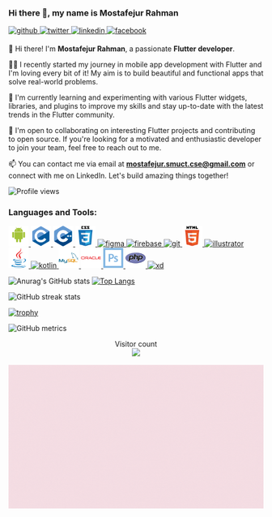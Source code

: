 <!-- ![my banner](https://user-images.githubusercontent.com/106027543/209863409-88a87433-2b0c-438f-ac8e-43ad913beaa8.png) -->



### Hi there 👋, my name is **Mostafejur Rahman**
<a href="https://github.com/mostafejur21" target="_blank">
<img src=https://img.shields.io/badge/github-%2324292e.svg?&style=for-the-badge&logo=github&logoColor=white alt=github style="margin-bottom: 5px;" />
</a>
<a href="https://twitter.com/mostafejur_21" target="_blank">
<img src=https://img.shields.io/badge/twitter-%2300acee.svg?&style=for-the-badge&logo=twitter&logoColor=white alt=twitter style="margin-bottom: 5px;" />
</a>
<!-- <a href="https://dev.to/jabidgithub" target="_blank">
<img src=https://img.shields.io/badge/dev.to-%2308090A.svg?&style=for-the-badge&logo=dev.to&logoColor=white alt=devto style="margin-bottom: 5px;" />
</a> -->
<a href="https://linkedin.com/in/mostafejur-rahman21/" target="_blank">
<img src=https://img.shields.io/badge/linkedin-%231E77B5.svg?&style=for-the-badge&logo=linkedin&logoColor=white alt=linkedin style="margin-bottom: 5px;" />
</a>
<a href="https://www.facebook.com/roughelephent" target="_blank">
<img src=https://img.shields.io/badge/facebook-%232E87FB.svg?&style=for-the-badge&logo=facebook&logoColor=white alt=facebook style="margin-bottom: 5px;" />
</a>
<!-- <a href="https://stackoverflow.com/users/12351393/jabid-hasan" target="_blank">
<img src=https://img.shields.io/badge/stackoverflow-%23F28032.svg?&style=for-the-badge&logo=stackoverflow&logoColor=white alt=stackoverflow style="margin-bottom: 5px;" /> -->
</a>
<!-- <a href="https://medium.com/@jabid9931" target="_blank">
<img src=https://img.shields.io/badge/medium-%23292929.svg?&style=for-the-badge&logo=medium&logoColor=white alt=medium style="margin-bottom: 5px;" />
</a>   -->

 
👋 Hi there! I'm **Mostafejur Rahman**, a passionate **Flutter developer**.

👨‍💻 I recently started my journey in mobile app development with Flutter and I'm loving every bit of it! My aim is to build beautiful and functional apps that solve real-world problems.

🚀 I'm currently learning and experimenting with various Flutter widgets, libraries, and plugins to improve my skills and stay up-to-date with the latest trends in the Flutter community.

💼 I'm open to collaborating on interesting Flutter projects and contributing to open source. If you're looking for a motivated and enthusiastic developer to join your team, feel free to reach out to me.

📫 You can contact me via email at **mostafejur.smuct.cse@gmail.com** or connect with me on LinkedIn. Let's build amazing things together!


![Profile views](https://gpvc.arturio.dev/mostafejur21) 

<h3 align="left">Languages and Tools:</h3>
<p align="left"> <a href="https://developer.android.com" target="_blank"> <img src="https://raw.githubusercontent.com/devicons/devicon/master/icons/android/android-original-wordmark.svg" alt="android" width="40" height="40"/> </a> <a href="https://www.cprogramming.com/" target="_blank"> <img src="https://raw.githubusercontent.com/devicons/devicon/master/icons/c/c-original.svg" alt="c" width="40" height="40"/> </a> <a href="https://www.w3schools.com/cpp/" target="_blank"> <img src="https://raw.githubusercontent.com/devicons/devicon/master/icons/cplusplus/cplusplus-original.svg" alt="cplusplus" width="40" height="40"/> </a> <a href="https://www.w3schools.com/css/" target="_blank"> <img src="https://raw.githubusercontent.com/devicons/devicon/master/icons/css3/css3-original-wordmark.svg" alt="css3" width="40" height="40"/> </a> <a href="https://www.figma.com/" target="_blank"> <img src="https://www.vectorlogo.zone/logos/figma/figma-icon.svg" alt="figma" width="40" height="40"/> </a> <a href="https://firebase.google.com/" target="_blank"> <img src="https://www.vectorlogo.zone/logos/firebase/firebase-icon.svg" alt="firebase" width="40" height="40"/> </a> <a href="https://git-scm.com/" target="_blank"> <img src="https://www.vectorlogo.zone/logos/git-scm/git-scm-icon.svg" alt="git" width="40" height="40"/> </a> <a href="https://www.w3.org/html/" target="_blank"> <img src="https://raw.githubusercontent.com/devicons/devicon/master/icons/html5/html5-original-wordmark.svg" alt="html5" width="40" height="40"/> </a> <a href="https://www.adobe.com/in/products/illustrator.html" target="_blank"> <img src="https://www.vectorlogo.zone/logos/adobe_illustrator/adobe_illustrator-icon.svg" alt="illustrator" width="40" height="40"/> </a> <a href="https://www.java.com" target="_blank"> <img src="https://raw.githubusercontent.com/devicons/devicon/master/icons/java/java-original.svg" alt="java" width="40" height="40"/> </a> <a href="https://kotlinlang.org" target="_blank"> <img src="https://www.vectorlogo.zone/logos/kotlinlang/kotlinlang-icon.svg" alt="kotlin" width="40" height="40"/> </a> <a href="https://www.mysql.com/" target="_blank"> <img src="https://raw.githubusercontent.com/devicons/devicon/master/icons/mysql/mysql-original-wordmark.svg" alt="mysql" width="40" height="40"/> </a> <a href="https://www.oracle.com/" target="_blank"> <img src="https://raw.githubusercontent.com/devicons/devicon/master/icons/oracle/oracle-original.svg" alt="oracle" width="40" height="40"/> </a> <a href="https://www.photoshop.com/en" target="_blank"> <img src="https://raw.githubusercontent.com/devicons/devicon/master/icons/photoshop/photoshop-line.svg" alt="photoshop" width="40" height="40"/> </a> <a href="https://www.php.net" target="_blank"> <img src="https://raw.githubusercontent.com/devicons/devicon/master/icons/php/php-original.svg" alt="php" width="40" height="40"/> </a> <a href="https://www.adobe.com/products/xd.html" target="_blank"> <img src="https://cdn.worldvectorlogo.com/logos/adobe-xd.svg" alt="xd" width="40" height="40"/> </a> </p>



![Anurag's GitHub stats](https://github-readme-stats.vercel.app/api?username=mostafejur21&show_icons=true&theme=radical)
[![Top Langs](https://github-readme-stats.vercel.app/api/top-langs/?username=mostafejur21&layout=compact)](https://github.com/anuraghazra/github-readme-stats)


![GitHub streak stats](https://github-readme-streak-stats.herokuapp.com/?user=mostafejur21)


[![trophy](https://github-profile-trophy.vercel.app/?username=mostafejur21)](https://github.com/ryo-ma/github-profile-trophy)

  

![GitHub metrics](https://metrics.lecoq.io/mostafejur21)  
<p align="center"> 
  Visitor count<br>
  <img src="https://profile-counter.glitch.me/mostafejur21/count.svg" />
</p>
<div align="center">
<img src="https://raw.githubusercontent.com/mostafejur21/mostafejur21/main/Pink%20Cream%20and%20Green%20Digitalism%20Self%20Care%20Daily%20Weekly%20Monthly%20Planner%20Planner%20Presentation.gif" />
</div>



